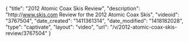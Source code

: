 {
    "title": "2012 Atomic Coax Skis Review",
    "description": "http:\/\/www.skis.com Review for the 2012 Atomic Coax Skis",
    "videoid": "3767504",
    "date_created": "1411361314",
    "date_modified": "1418182028",
    "type": "captivate",
    "layout": "video",
    "url": "\/v\/2012-atomic-coax-skis-review\/3767504"
}